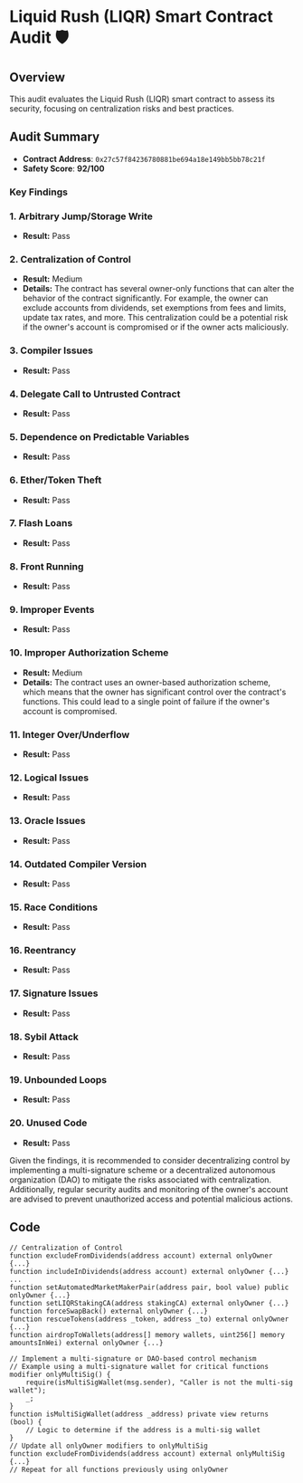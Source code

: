 # Liquid Rush (LIQR) Smart Contract Audit 🛡️

## Overview
This audit evaluates the Liquid Rush (LIQR) smart contract to assess its security, focusing on centralization risks and best practices.

## Audit Summary
- **Contract Address**: `0x27c57f84236780881be694a18e149bb5bb78c21f`
- **Safety Score**: **92/100**

### Key Findings

### 1. Arbitrary Jump/Storage Write
- **Result:** Pass

### 2. Centralization of Control
- **Result:** Medium
- **Details:** The contract has several owner-only functions that can alter the behavior of the contract significantly. For example, the owner can exclude accounts from dividends, set exemptions from fees and limits, update tax rates, and more. This centralization could be a potential risk if the owner's account is compromised or if the owner acts maliciously.

### 3. Compiler Issues
- **Result:** Pass

### 4. Delegate Call to Untrusted Contract
- **Result:** Pass

### 5. Dependence on Predictable Variables
- **Result:** Pass

### 6. Ether/Token Theft
- **Result:** Pass

### 7. Flash Loans
- **Result:** Pass

### 8. Front Running
- **Result:** Pass

### 9. Improper Events
- **Result:** Pass

### 10. Improper Authorization Scheme
- **Result:** Medium
- **Details:** The contract uses an owner-based authorization scheme, which means that the owner has significant control over the contract's functions. This could lead to a single point of failure if the owner's account is compromised.

### 11. Integer Over/Underflow
- **Result:** Pass

### 12. Logical Issues
- **Result:** Pass

### 13. Oracle Issues
- **Result:** Pass

### 14. Outdated Compiler Version
- **Result:** Pass

### 15. Race Conditions
- **Result:** Pass

### 16. Reentrancy
- **Result:** Pass

### 17. Signature Issues
- **Result:** Pass

### 18. Sybil Attack
- **Result:** Pass

### 19. Unbounded Loops
- **Result:** Pass

### 20. Unused Code
- **Result:** Pass

Given the findings, it is recommended to consider decentralizing control by implementing a multi-signature scheme or a decentralized autonomous organization (DAO) to mitigate the risks associated with centralization. Additionally, regular security audits and monitoring of the owner's account are advised to prevent unauthorized access and potential malicious actions.

## Code

```solidity
// Centralization of Control
function excludeFromDividends(address account) external onlyOwner {...}
function includeInDividends(address account) external onlyOwner {...}
...
function setAutomatedMarketMakerPair(address pair, bool value) public onlyOwner {...}
function setLIQRStakingCA(address stakingCA) external onlyOwner {...}
function forceSwapBack() external onlyOwner {...}
function rescueTokens(address _token, address _to) external onlyOwner {...}
function airdropToWallets(address[] memory wallets, uint256[] memory amountsInWei) external onlyOwner {...}

// Implement a multi-signature or DAO-based control mechanism
// Example using a multi-signature wallet for critical functions
modifier onlyMultiSig() {
    require(isMultiSigWallet(msg.sender), "Caller is not the multi-sig wallet");
    _;
}
function isMultiSigWallet(address _address) private view returns (bool) {
    // Logic to determine if the address is a multi-sig wallet
}
// Update all onlyOwner modifiers to onlyMultiSig
function excludeFromDividends(address account) external onlyMultiSig {...}
// Repeat for all functions previously using onlyOwner
